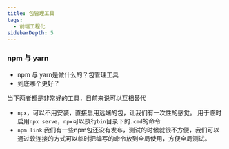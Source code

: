 ```yaml
---
title: 包管理工具
tags: 
  - 前端工程化
sidebarDepth: 5
---
```


### npm 与 yarn
- npm 与 yarn是做什么的？包管理工具
- 到底哪个更好？

当下两者都是非常好的工具，目前来说可以互相替代

- `npx`，可以不用安装，直接启用远端的包，让我们有一次性的感觉。 用于临时启用`npx serve`，`npx`可以执行`bin`目录下的`.cmd`的命令
- `npm link` 我们有一些npm包还没有发布，测试的时候就很不方便，我们可以通过软连接的方式可以临时把编写的命令放到全局使用，方便全局测试。